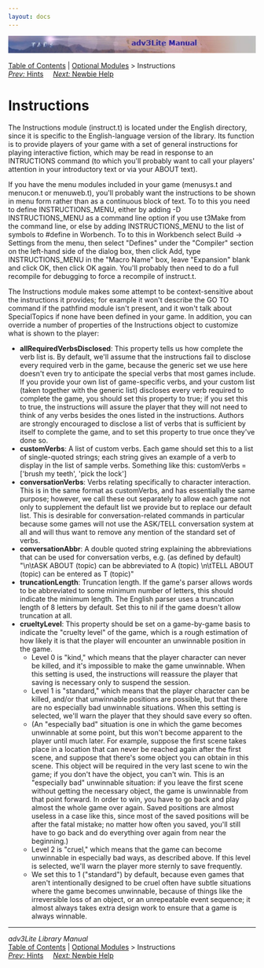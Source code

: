 ```yaml
---
layout: docs
---
```



<img src="topbar.jpg" data-border="0" />





<a href="toc.html" class="nav">Table of Contents</a> \|
<a href="optional.html" class="nav">Optional Modules</a> \>
Instructions  
<span class="navnp"><a href="hint.html" class="nav"><em>Prev:</em> Hints</a>
    <a href="newbie.html" class="nav"><em>Next:</em> Newbie Help</a>    
</span>





# Instructions

The Instructions module (instruct.t) is located under the English
directory, since it is specific to the English-language version of the
library. Its function is to provide players of your game with a set of
general instructions for playing interactive fiction, which may be read
in response to an INTRUCTIONS command (to which you'll probably want to
call your players' attention in your introductory text or via your ABOUT
text).

If you have the menu modules included in your game (menusys.t and
menucon.t or menuweb.t), you'll probably want the instructions to be
shown in menu form rather than as a continuous block of text. To to this
you need to define <span id="ins_menu_idx">INSTRUCTIONS_MENU</span>,
either by adding -D INSTRUCTIONS_MENU as a command line option if you
use t3Make from the command line, or else by adding INSTRUCTIONS_MENU to
the list of symbols to \#define in Worbench. To to this in Workbench
select Build -\> Settings from the menu, then select "Defines" under the
"Compiler" section on the left-hand side of the dialog box, then click
Add, type INSTRUCTIONS_MENU in the "Macro Name" box, leave "Expansion"
blank and click OK, then click OK again. You'll probably then need to do
a full recompile for debugging to force a recompile of instruct.t.

The Instructions module makes some attempt to be context-sensitive about
the instructions it provides; for example it won't describe the GO TO
command if the pathfind module isn't present, and it won't talk about
SpecialTopics if none have been defined in your game. In addition, you
can override a number of properties of the Instructions object to
customize what is shown to the player:

- **allRequiredVerbsDisclosed**: This property tells us how complete the
  verb list is. By default, we'll assume that the instructions fail to
  disclose every required verb in the game, because the generic set we
  use here doesn't even try to anticipate the special verbs that most
  games include. If you provide your own list of game-specific verbs,
  and your custom list (taken together with the generic list) discloses
  every verb required to complete the game, you should set this property
  to true; if you set this to true, the instructions will assure the
  player that they will not need to think of any verbs besides the ones
  listed in the instructions. Authors are strongly encouraged to
  disclose a list of verbs that is sufficient by itself to complete the
  game, and to set this property to true once they've done so.
- <span id="custverbs"></span>**customVerbs**: A list of custom verbs.
  Each game should set this to a list of single-quoted strings; each
  string gives an example of a verb to display in the list of sample
  verbs. Something like this: customVerbs = \['brush my teeth', 'pick
  the lock'\]
- **conversationVerbs**: Verbs relating specifically to character
  interaction. This is in the same format as customVerbs, and has
  essentially the same purpose; however, we call these out separately to
  allow each game not only to supplement the default list we provide but
  to replace our default list. This is desirable for
  conversation-related commands in particular because some games will
  not use the ASK/TELL conversation system at all and will thus want to
  remove any mention of the standard set of verbs.
- **conversationAbbr**: A double quoted string explaining the
  abbreviations that can be used for conversation verbs, e.g. (as
  defined by default) "\n\tASK ABOUT (topic) can be abbreviated to A
  (topic) \n\tTELL ABOUT (topic) can be entered as T (topic)"
- **truncationLength**: Truncation length. If the game's parser allows
  words to be abbreviated to some minimum number of letters, this should
  indicate the minimum length. The English parser uses a truncation
  length of 8 letters by default. Set this to nil if the game doesn't
  allow truncation at all.
- <span id="cruelty"></span>**crueltyLevel**: This property should be
  set on a game-by-game basis to indicate the "cruelty level" of the
  game, which is a rough estimation of how likely it is that the player
  will encounter an unwinnable position in the game.
  - Level 0 is "kind," which means that the player character can never
    be killed, and it's impossible to make the game unwinnable. When
    this setting is used, the instructions will reassure the player that
    saving is necessary only to suspend the session.
  - Level 1 is "standard," which means that the player character can be
    killed, and/or that unwinnable positions are possible, but that
    there are no especially bad unwinnable situations. When this setting
    is selected, we'll warn the player that they should save every so
    often.
  - (An "especially bad" situation is one in which the game becomes
    unwinnable at some point, but this won't become apparent to the
    player until much later. For example, suppose the first scene takes
    place in a location that can never be reached again after the first
    scene, and suppose that there's some object you can obtain in this
    scene. This object will be required in the very last scene to win
    the game; if you don't have the object, you can't win. This is an
    "especially bad" unwinnable situation: if you leave the first scene
    without getting the necessary object, the game is unwinnable from
    that point forward. In order to win, you have to go back and play
    almost the whole game over again. Saved positions are almost useless
    in a case like this, since most of the saved positions will be after
    the fatal mistake; no matter how often you saved, you'll still have
    to go back and do everything over again from near the beginning.)
  - Level 2 is "cruel," which means that the game can become unwinnable
    in especially bad ways, as described above. If this level is
    selected, we'll warn the player more sternly to save frequently.
  - We set this to 1 ("standard") by default, because even games that
    aren't intentionally designed to be cruel often have subtle
    situations where the game becomes unwinnable, because of things like
    the irreversible loss of an object, or an unrepeatable event
    sequence; it almost always takes extra design work to ensure that a
    game is always winnable.

------------------------------------------------------------------------



*adv3Lite Library Manual*  
<a href="toc.html" class="nav">Table of Contents</a> \|
<a href="optional.html" class="nav">Optional Modules</a> \>
Instructions  
<span class="navnp"><a href="hint.html" class="nav"><em>Prev:</em> Hints</a>
    <a href="newbie.html" class="nav"><em>Next:</em> Newbie Help</a>    
</span>




